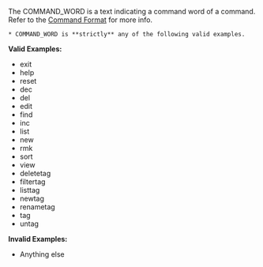 <!-- markdownlint-disable-file first-line-h1 -->
The COMMAND_WORD is a text indicating a command word of a command. Refer to the [Command Format](#command-format) for more info.

```info
* COMMAND_WORD is **strictly** any of the following valid examples.
```

**Valid Examples:**

* exit
* help
* reset
* dec
* del
* edit
* find
* inc
* list
* new
* rmk
* sort
* view
* deletetag
* filtertag
* listtag
* newtag
* renametag
* tag
* untag

**Invalid Examples:**

* Anything else
